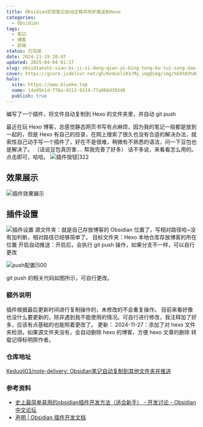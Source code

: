 ```yaml
---
title: Obsidian实现笔记自动迁移并同步推送到Hexo
categories:
  - Obsidian
tags:
  - 笔记
  - 博客
  - 前端
status: 已完成
date: 2024-11-19 20:47
updated: 2025-04-04 01:17
slug: obsidianshi-xian-bi-ji-zi-dong-qian-yi-bing-tong-bu-tui-song-dao-hexo
cover: https://gcore.jsdelivr.net/gh/Keduoli03/My_img@img/img/%E8%83%8C%E8%BA%AB%E5%A6%B9%E5%A6%B9.jpg
halo:
  site: https://www.blueke.top
  name: 14a95b1d-f78a-4213-9319-77a866d393d8
  publish: true
---
```

编写了一个插件，将文件自动复制到 Hexo 的文件夹里，并自动 git push
<!--more-->
最近在玩 Hexo 博客，总感觉静态网页书写有点麻烦，因为我的笔记一般都是放到一起的，但是 Hexo 有自己的目录，在网上搜索了很久也没有合适的解决办法，就索性自己动手写一个插件了，好在不是很难，稍微有不熟悉的语法，问一下豆包也是解决了。
（话说豆包真厉害.... 帮我完善了好多）
话不多说，来看看怎么用的。点击即可，哈哈。
![插件按钮|322](https://gcore.jsdelivr.net/gh/Keduoli03/My_img@img/img/%E6%8F%92%E4%BB%B6%E6%8C%89%E9%92%AE.png)

## 效果展示
![插件效果展示](https://gcore.jsdelivr.net/gh/Keduoli03/My_img@img/img/%E6%8F%92%E4%BB%B6%E6%95%88%E6%9E%9C%E5%B1%95%E7%A4%BA.png)
## 插件设置
![插件设置](https://gcore.jsdelivr.net/gh/Keduoli03/My_img@img/img/%E6%8F%92%E4%BB%B6%E8%AE%BE%E7%BD%AE.png)
源文件夹：就是自己存放博客的 Obsidian 位置了，写相对路径哈~没有加判断，相对路径已经够简单了。
目标文件夹：Hexo 本地仓库存放博客的所在位置
开启自动推送：开启后，会执行 git push 操作，如果分支不一样，可以自行更改

![push配置|500](https://gcore.jsdelivr.net/gh/Keduoli03/My_img@img/img/push%E9%85%8D%E7%BD%AE.png)

git push 的相关代码如图所示，可自行更改。

### 额外说明
插件根据最后更新时间进行复制操作的，未修改的不会重复操作。
目前来看好像也没什么要更新的，除非遇到我不能使用的情况。可自行进行修改，我注释加了好多，应该有点基础的也能照着更改了。
更新：
2024-11-27：添加了对 hexo 文件夹检测，如果源文件夹没有，会自动删除 hexo 的博客，方便 hexo 文章的删除
转载记得标明原作者。
### 仓库地址
[Keduoli03/note-delivery: Obsidian笔记自动复制到其他文件夹并推送](https://github.com/Keduoli03/note-delivery)
### 参考资料
- [史上最简单易用的obsidian插件开发方法（适合新手） - 开发讨论 - Obsidian 中文论坛](https://forum-zh.obsidian.md/t/topic/37149)
- [声明 | Obsidian 插件开发文档](https://luhaifeng666.github.io/obsidian-plugin-docs-zh/zh2.0/)
